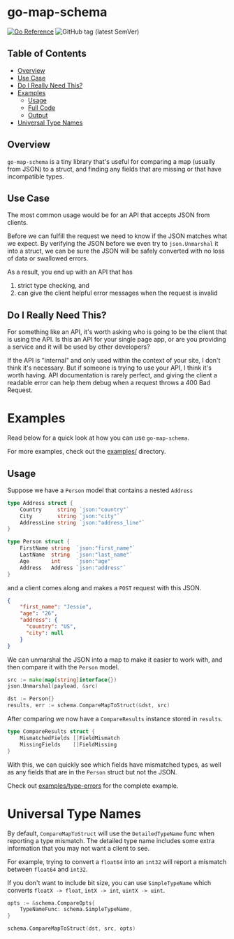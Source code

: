# go-map-schema

[![Go Reference](https://img.shields.io/badge/Go-Docs-blue?style=for-the-badge)](https://pkg.go.dev/github.com/Kangaroux/go-map-schema) ![GitHub tag (latest SemVer)](https://img.shields.io/github/v/tag/Kangaroux/go-map-schema?style=for-the-badge&label=Latest&color=green)

## Table of Contents

- [Overview](#overview)
- [Use Case](#use-case)
- [Do I Really Need This?](#do-i-really-need-this)
- [Examples](#examples)
    - [Usage](#usage)
    - [Full Code](#full-code)
    - [Output](#output)
- [Universal Type Names](#universal-type-names)

## Overview

`go-map-schema` is a tiny library that's useful for comparing a map (usually from JSON) to a struct, and finding any fields that are missing or that have incompatible types.

## Use Case
The most common usage would be for an API that accepts JSON from clients.

Before we can fulfill the request we need to know if the JSON matches what we expect. By verifying the JSON before we even try to `json.Unmarshal` it into a struct, we can be sure the JSON will be safely converted with no loss of data or swallowed errors.

As a result, you end up with an API that has

1. strict type checking, and
2. can give the client helpful error messages when the request is invalid

## Do I Really Need This?

For something like an API, it's worth asking who is going to be the client that is using the API. Is this an API for your single page app, or are you providing a service and it will be used by other developers?

If the API is "internal" and only used within the context of your site, I don't think it's necessary. But if someone is trying to use your API, I think it's worth having. API documentation is rarely perfect, and giving the client a readable error can help them debug when a request throws a 400 Bad Request.

# Examples

Read below for a quick look at how you can use `go-map-schema`.

For more examples, check out the [examples/](examples/) directory.

## Usage

Suppose we have a `Person` model that contains a nested `Address`

```go
type Address struct {
    Country     string `json:"country"`
    City        string `json:"city"`
    AddressLine string `json:"address_line"`
}

type Person struct {
    FirstName string  `json:"first_name"`
    LastName  string  `json:"last_name"`
    Age       int     `json:"age"`
    Address   Address `json:"address"`
}
```

and a client comes along and makes a `POST` request with this JSON.

```json
{
    "first_name": "Jessie",
    "age": "26",
    "address": {
      "country": "US",
      "city": null
    }
}
```

We can unmarshal the JSON into a map to make it easier to work with, and then compare it with the `Person` model.

```go
src := make(map[string]interface{})
json.Unmarshal(payload, &src)

dst := Person{}
results, err := schema.CompareMapToStruct(&dst, src)
```

After comparing we now have a `CompareResults` instance stored in `results`.

```go
type CompareResults struct {
	MismatchedFields []FieldMismatch
	MissingFields    []FieldMissing
}
```

With this, we can quickly see which fields have mismatched types, as well as any fields that are in the `Person` struct but not the JSON.

Check out [examples/type-errors](examples/type-errors) for the complete example.

# Universal Type Names

By default, `CompareMapToStruct` will use the `DetailedTypeName` func when reporting a type mismatch. The detailed type name includes some extra information that you may not want a client to see.

For example, trying to convert a `float64` into an `int32` will report a mismatch between `float64` and `int32`.

If you don't want to include bit size, you can use `SimpleTypeName` which converts `floatX -> float`, `intX -> int`, `uintX -> uint`.

```go
opts := &schema.CompareOpts{
    TypeNameFunc: schema.SimpleTypeName,
}

schema.CompareMapToStruct(dst, src, opts)
```

